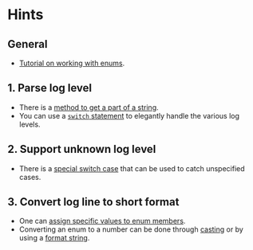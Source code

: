 # Hints

## General

- [Tutorial on working with enums][docs.microsoft.com-enumeration-types].

## 1. Parse log level

- There is a [method to get a part of a string][docs.microsoft.com_system_string_substring].
- You can use a [`switch` statement][docs.microsoft.com_keyword_switch] to elegantly handle the various log levels.

## 2. Support unknown log level

- There is a [special switch case][docs.microsoft.com_keyword_switch_default] that can be used to catch unspecified cases.

## 3. Convert log line to short format

- One can [assign specific values to enum members][docs.microsoft.com_creating-an-enumeration-type].
- Converting an enum to a number can be done through [casting][docs.microsoft.com_enumeration-types-casting] or by using a [format string][docs.microsoft.com_system.enum.tostring].

[docs.microsoft.com-enumeration-types]: https://docs.microsoft.com/en-us/dotnet/csharp/programming-guide/enumeration-types
[docs.microsoft.com_system_string_substring]: https://docs.microsoft.com/en-us/dotnet/api/system.string.substring?view=net-6.0
[docs.microsoft.com_keyword_switch]: https://docs.microsoft.com/en-us/dotnet/csharp/language-reference/keywords/switch
[docs.microsoft.com_keyword_switch_default]: https://docs.microsoft.com/en-us/dotnet/csharp/language-reference/keywords/switch#the-default-case
[docs.microsoft.com_enumeration-types-casting]: https://docs.microsoft.com/en-us/dotnet/csharp/programming-guide/enumeration-types#code-try-1
[docs.microsoft.com_creating-an-enumeration-type]: https://docs.microsoft.com/en-us/dotnet/api/system.enum?view=net-6.0#creating-an-enumeration-type
[docs.microsoft.com_system.enum.tostring]: https://docs.microsoft.com/en-us/dotnet/api/system.enum.tostring?view=net-6.0
